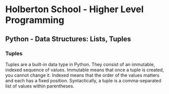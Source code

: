 # Holberton School - Higher Level Programming

## Python - Data Structures: Lists, Tuples

### Tuples

Tuples are a built-in data type in Python. They consist of an immutable, indexed sequence of values.
Immutable means that once a tuple is created, you cannot change it.
Indexed means that the order of the values matters and each has a fixed position.
Syntactically, a tuple is a comma-separated list of values within parentheses.

